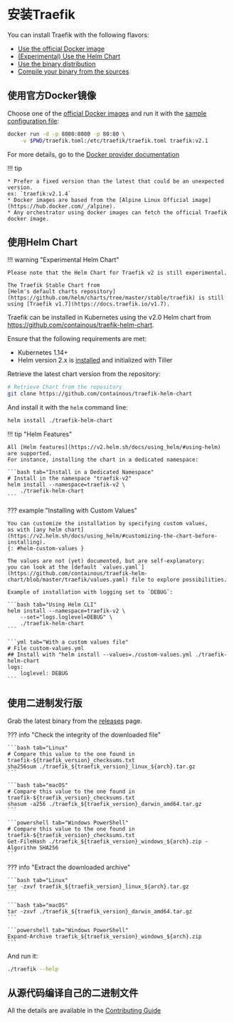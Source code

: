 # 安装Traefik

You can install Traefik with the following flavors:

* [Use the official Docker image](./#use-the-official-docker-image)
* [(Experimental) Use the Helm Chart](./#use-the-helm-chart)
* [Use the binary distribution](./#use-the-binary-distribution)
* [Compile your binary from the sources](./#compile-your-binary-from-the-sources)

## 使用官方Docker镜像

Choose one of the [official Docker images](https://hub.docker.com/_/traefik) and run it with the [sample configuration file](https://raw.githubusercontent.com/containous/traefik/v2.1/traefik.sample.toml):

```bash
docker run -d -p 8080:8080 -p 80:80 \
    -v $PWD/traefik.toml:/etc/traefik/traefik.toml traefik:v2.1
```

For more details, go to the [Docker provider documentation](../providers/docker.md)

!!! tip

    * Prefer a fixed version than the latest that could be an unexpected version.
    ex: `traefik:v2.1.4`
    * Docker images are based from the [Alpine Linux Official image](https://hub.docker.com/_/alpine).
    * Any orchestrator using docker images can fetch the official Traefik docker image.

## 使用Helm Chart

!!! warning "Experimental Helm Chart"
    
    Please note that the Helm Chart for Traefik v2 is still experimental.
    
    The Traefik Stable Chart from 
    [Helm's default charts repository](https://github.com/helm/charts/tree/master/stable/traefik) is still using [Traefik v1.7](https://docs.traefik.io/v1.7).

Traefik can be installed in Kubernetes using the v2.0 Helm chart from <https://github.com/containous/traefik-helm-chart>.

Ensure that the following requirements are met:

* Kubernetes 1.14+
* Helm version 2.x is [installed](https://v2.helm.sh/docs/using_helm/) and initialized with Tiller

Retrieve the latest chart version from the repository:

```bash
# Retrieve Chart from the repository
git clone https://github.com/containous/traefik-helm-chart
```

And install it with the `helm` command line:

```bash
helm install ./traefik-helm-chart
```

!!! tip "Helm Features"
    
    All [Helm features](https://v2.helm.sh/docs/using_helm/#using-helm) are supported.
    For instance, installing the chart in a dedicated namespace:

    ```bash tab="Install in a Dedicated Namespace"
    # Install in the namespace "traefik-v2"
    helm install --namespace=traefik-v2 \
        ./traefik-helm-chart
    ```

??? example "Installing with Custom Values"
    
    You can customize the installation by specifying custom values,
    as with [any helm chart](https://v2.helm.sh/docs/using_helm/#customizing-the-chart-before-installing).
    {: #helm-custom-values }
    
    The values are not (yet) documented, but are self-explanatory:
    you can look at the [default `values.yaml`](https://github.com/containous/traefik-helm-chart/blob/master/traefik/values.yaml) file to explore possibilities.
    
    Example of installation with logging set to `DEBUG`:
    
    ```bash tab="Using Helm CLI"
    helm install --namespace=traefik-v2 \
        --set="logs.loglevel=DEBUG" \
        ./traefik-helm-chart
    ```
    
    ```yml tab="With a custom values file"
    # File custom-values.yml
    ## Install with "helm install --values=./custom-values.yml ./traefik-helm-chart
    logs:
        loglevel: DEBUG
    ```

## 使用二进制发行版

Grab the latest binary from the [releases](https://github.com/containous/traefik/releases) page.

??? info "Check the integrity of the downloaded file"

    ```bash tab="Linux"
    # Compare this value to the one found in traefik-${traefik_version}_checksums.txt
    sha256sum ./traefik_${traefik_version}_linux_${arch}.tar.gz
    ```

    ```bash tab="macOS"
    # Compare this value to the one found in traefik-${traefik_version}_checksums.txt
    shasum -a256 ./traefik_${traefik_version}_darwin_amd64.tar.gz
    ```

    ```powershell tab="Windows PowerShell"
    # Compare this value to the one found in traefik-${traefik_version}_checksums.txt
    Get-FileHash ./traefik_${traefik_version}_windows_${arch}.zip -Algorithm SHA256
    ```

??? info "Extract the downloaded archive"

    ```bash tab="Linux"
    tar -zxvf traefik_${traefik_version}_linux_${arch}.tar.gz
    ```

    ```bash tab="macOS"
    tar -zxvf ./traefik_${traefik_version}_darwin_amd64.tar.gz
    ```

    ```powershell tab="Windows PowerShell"
    Expand-Archive traefik_${traefik_version}_windows_${arch}.zip
    ```

And run it:

```bash
./traefik --help
```

## 从源代码编译自己的二进制文件

All the details are available in the [Contributing Guide](../contributing/building-testing.md)
